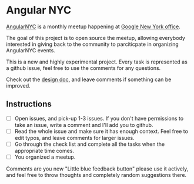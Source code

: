# Angular NYC
[AngularNYC](http://meetup.com/AngularJS-NYC/) is a monthly meetup happening at [Google New York office](https://careers.google.com/locations/new-york/). 

The goal of this project is to open source the meetup, allowing everybody interested in giving back to the community to parciticpate in organizing AngularNYC events.

This is a new and highly experimental project. 
Every task is represented as a github issue, feel free to use the comments for any questions. 

Check out the [design doc](https://docs.google.com/document/d/1JSIPl1iIbJ-Knpr73eZ9eHRHV2qP_YchNMGLaasojaA/edit?usp=sharing), and leave comments if something can be improved.

## Instructions
- [ ] Open issues, and pick-up 1-3 issues. If you don't have permissions to take an issue, write a comment and I'll add you to github.
- [ ] Read the whole issue and make sure it has enough context. Feel free to edit typos, and leave comments for larger issues. 
- [ ] Go through the check list and complete all the tasks when the appropriate time comes.
- [ ] You organized a meetup. 

Comments are you new "Little blue feedback button" please use it actively, and feel free to throw thoughts and completely random suggestions there.

